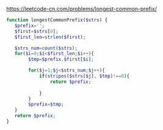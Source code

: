 https://leetcode-cn.com/problems/longest-common-prefix/

```php
function longestCommonPrefix($strs) {
   $prefix='';	
   $first=$strs[0];
   $first_len=strlen($first);

   $strs_num=count($strs);
   for($i=0;$i<$first_len;$i++){
   		$tmp=$prefix.$first[$i];

   		for($j=1;$j<$strs_num;$j++){
   			if(stripos($strs[$j], $tmp)!==0){
  				return $prefix;
   				
   			}
   		}
   		$prefix=$tmp;
   }
   return $prefix;
}

```
